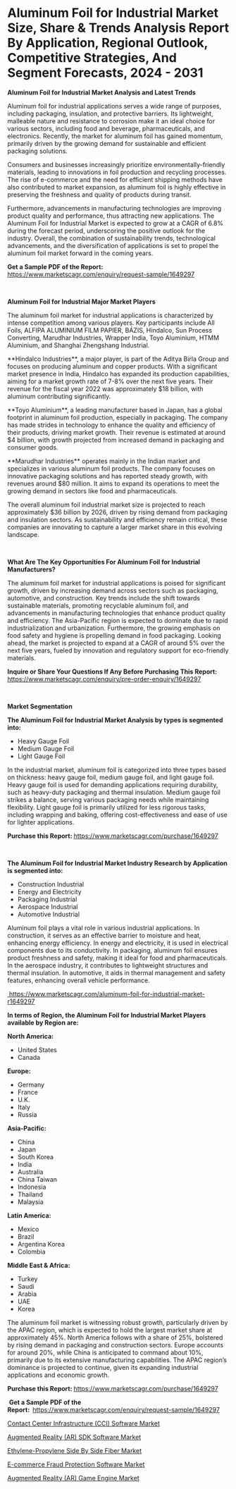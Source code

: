 <p><h1>Aluminum Foil for Industrial Market Size, Share & Trends Analysis Report By Application, Regional Outlook, Competitive Strategies, And Segment Forecasts, 2024 - 2031</h1></p><p><strong>Aluminum Foil for Industrial Market Analysis and Latest Trends</strong></p>
<p><p>Aluminum foil for industrial applications serves a wide range of purposes, including packaging, insulation, and protective barriers. Its lightweight, malleable nature and resistance to corrosion make it an ideal choice for various sectors, including food and beverage, pharmaceuticals, and electronics. Recently, the market for aluminum foil has gained momentum, primarily driven by the growing demand for sustainable and efficient packaging solutions. </p><p>Consumers and businesses increasingly prioritize environmentally-friendly materials, leading to innovations in foil production and recycling processes. The rise of e-commerce and the need for efficient shipping methods have also contributed to market expansion, as aluminum foil is highly effective in preserving the freshness and quality of products during transit. </p><p>Furthermore, advancements in manufacturing technologies are improving product quality and performance, thus attracting new applications. The Aluminum Foil for Industrial Market is expected to grow at a CAGR of 6.8% during the forecast period, underscoring the positive outlook for the industry. Overall, the combination of sustainability trends, technological advancements, and the diversification of applications is set to propel the aluminum foil market forward in the coming years.</p></p>
<p><strong>Get a Sample PDF of the Report:&nbsp;</strong> <a href="https://www.marketscagr.com/enquiry/request-sample/1649297?utm_campaign=1520&utm_medium=2&utm_source=Github&utm_content=ia&utm_term=15102024&utm_id=aluminum-foil-for-industrial">https://www.marketscagr.com/enquiry/request-sample/1649297</a></p>
<p>&nbsp;</p>
<p><strong>Aluminum Foil for Industrial Major Market Players</strong></p>
<p><p>The aluminum foil market for industrial applications is characterized by intense competition among various players. Key participants include All Foils, ALFIPA ALUMINIUM FILM PAPIER, BÁZIS, Hindalco, Sun Process Converting, Marudhar Industries, Wrapper India, Toyo Aluminium, HTMM Aluminium, and Shanghai Zhengshang Industrial. </p><p>**Hindalco Industries**, a major player, is part of the Aditya Birla Group and focuses on producing aluminum and copper products. With a significant market presence in India, Hindalco has expanded its production capabilities, aiming for a market growth rate of 7-8% over the next five years. Their revenue for the fiscal year 2022 was approximately $18 billion, with aluminum contributing significantly.</p><p>**Toyo Aluminium**, a leading manufacturer based in Japan, has a global footprint in aluminum foil production, especially in packaging. The company has made strides in technology to enhance the quality and efficiency of their products, driving market growth. Their revenue is estimated at around $4 billion, with growth projected from increased demand in packaging and consumer goods.</p><p>**Marudhar Industries** operates mainly in the Indian market and specializes in various aluminum foil products. The company focuses on innovative packaging solutions and has reported steady growth, with revenues around $80 million. It aims to expand its operations to meet the growing demand in sectors like food and pharmaceuticals.</p><p>The overall aluminum foil industrial market size is projected to reach approximately $36 billion by 2026, driven by rising demand from packaging and insulation sectors. As sustainability and efficiency remain critical, these companies are innovating to capture a larger market share in this evolving landscape.</p></p>
<p>&nbsp;</p>
<p><strong>What Are The Key Opportunities For Aluminum Foil for Industrial Manufacturers?</strong></p>
<p><p>The aluminum foil market for industrial applications is poised for significant growth, driven by increasing demand across sectors such as packaging, automotive, and construction. Key trends include the shift towards sustainable materials, promoting recyclable aluminum foil, and advancements in manufacturing technologies that enhance product quality and efficiency. The Asia-Pacific region is expected to dominate due to rapid industrialization and urbanization. Furthermore, the growing emphasis on food safety and hygiene is propelling demand in food packaging. Looking ahead, the market is projected to expand at a CAGR of around 5% over the next five years, fueled by innovation and regulatory support for eco-friendly materials.</p></p>
<p><strong>Inquire or Share Your Questions If Any Before Purchasing This Report:</strong> <a href="https://www.marketscagr.com/enquiry/pre-order-enquiry/1649297?utm_campaign=1520&utm_medium=2&utm_source=Github&utm_content=ia&utm_term=15102024&utm_id=aluminum-foil-for-industrial">https://www.marketscagr.com/enquiry/pre-order-enquiry/1649297</a></p>
<p>&nbsp;</p>
<p><strong>Market Segmentation</strong></p>
<p><strong>The Aluminum Foil for Industrial Market Analysis by types is segmented into:</strong></p>
<p><ul><li>Heavy Gauge Foil</li><li>Medium Gauge Foil</li><li>Light Gauge Foil</li></ul></p>
<p><p>In the industrial market, aluminum foil is categorized into three types based on thickness: heavy gauge foil, medium gauge foil, and light gauge foil. Heavy gauge foil is used for demanding applications requiring durability, such as heavy-duty packaging and thermal insulation. Medium gauge foil strikes a balance, serving various packaging needs while maintaining flexibility. Light gauge foil is primarily utilized for less rigorous tasks, including wrapping and baking, offering cost-effectiveness and ease of use for lighter applications.</p></p>
<p><strong>Purchase this Report:&nbsp;</strong><a href="https://www.marketscagr.com/purchase/1649297?utm_campaign=1520&utm_medium=2&utm_source=Github&utm_content=ia&utm_term=15102024&utm_id=aluminum-foil-for-industrial">https://www.marketscagr.com/purchase/1649297</a></p>
<p>&nbsp;</p>
<p><strong>The Aluminum Foil for Industrial Market Industry Research by Application is segmented into:</strong></p>
<p><ul><li>Construction Industrial</li><li>Energy and Electricity</li><li>Packaging Industrial</li><li>Aerospace Industrial</li><li>Automotive Industrial</li></ul></p>
<p><p>Aluminum foil plays a vital role in various industrial applications. In construction, it serves as an effective barrier to moisture and heat, enhancing energy efficiency. In energy and electricity, it is used in electrical components due to its conductivity. In packaging, aluminum foil ensures product freshness and safety, making it ideal for food and pharmaceuticals. In the aerospace industry, it contributes to lightweight structures and thermal insulation. In automotive, it aids in thermal management and safety features, enhancing overall vehicle performance.</p></p>
<p><a href="https://www.marketscagr.com/aluminum-foil-for-industrial-market-r1649297?utm_campaign=1520&utm_medium=2&utm_source=Github&utm_content=ia&utm_term=15102024&utm_id=aluminum-foil-for-industrial">&nbsp;https://www.marketscagr.com/aluminum-foil-for-industrial-market-r1649297</a></p>
<p><strong>In terms of Region, the Aluminum Foil for Industrial Market Players available by Region are:</strong></p>
<p>
    <p> <strong> North America: </strong>
        <ul>
            <li>United States</li>
            <li>Canada</li>
        </ul>
        </p> 
    <p> <strong> Europe: </strong>
        <ul>
            <li>Germany</li>
            <li>France</li>
            <li>U.K.</li>
            <li>Italy</li>
            <li>Russia</li>
        </ul>
        </p> 
    <p> <strong> Asia-Pacific: </strong>
        <ul>
            <li>China</li>
            <li>Japan</li>
            <li>South Korea</li>
            <li>India</li>
            <li>Australia</li>
            <li>China Taiwan</li>
            <li>Indonesia</li>
            <li>Thailand</li>
            <li>Malaysia</li>
        </ul>
        </p> 
    <p> <strong> Latin America: </strong>
        <ul>
            <li>Mexico</li>
            <li>Brazil</li>
            <li>Argentina Korea</li>
            <li>Colombia</li>
        </ul>
        </p> 
    <p> <strong> Middle East & Africa: </strong>
        <ul>
            <li>Turkey</li>
            <li>Saudi</li>
            <li>Arabia</li>
            <li>UAE</li>
            <li>Korea</li>
        </ul>
    </p>
    </p>
<p><p>The aluminum foil market is witnessing robust growth, particularly driven by the APAC region, which is expected to hold the largest market share at approximately 45%. North America follows with a share of 25%, bolstered by rising demand in packaging and construction sectors. Europe accounts for around 20%, while China is anticipated to command about 10%, primarily due to its extensive manufacturing capabilities. The APAC region’s dominance is projected to continue, given its expanding industrial applications and economic growth.</p></p>
<p><strong>Purchase this Report: </strong><a href="https://www.marketscagr.com/purchase/1649297?utm_campaign=1520&utm_medium=2&utm_source=Github&utm_content=ia&utm_term=15102024&utm_id=aluminum-foil-for-industrial">https://www.marketscagr.com/purchase/1649297</a></p>
<p>&nbsp;<strong>Get a Sample PDF of the Report:&nbsp;&nbsp;</strong><a href="https://www.marketscagr.com/enquiry/request-sample/1649297?utm_campaign=1520&utm_medium=2&utm_source=Github&utm_content=ia&utm_term=15102024&utm_id=aluminum-foil-for-industrial">https://www.marketscagr.com/enquiry/request-sample/1649297</a></p>
<p><strong></strong></p>
<p><p><a href="https://www.linkedin.com/pulse/contact-center-infrastructure-cci-software-market-trends-detailed-0ch4e?trk=public_post_embed_feed-article-content&utm_campaign=1520&utm_medium=2&utm_source=Github&utm_content=ia&utm_term=15102024&utm_id=aluminum-foil-for-industrial">Contact Center Infrastructure (CCI) Software Market</a></p><p><a href="https://www.linkedin.com/pulse/augmented-reality-ar-sdk-software-market-report-product-type-i34df?utm_campaign=1520&utm_medium=2&utm_source=Github&utm_content=ia&utm_term=15102024&utm_id=aluminum-foil-for-industrial">Augmented Reality (AR) SDK Software Market</a></p><p><a href="https://www.linkedin.com/pulse/global-ethylene-propylene-side-fiber-industry-analysis-share-adrye?trk=public_post_embed_feed-article-content&utm_campaign=1520&utm_medium=2&utm_source=Github&utm_content=ia&utm_term=15102024&utm_id=aluminum-foil-for-industrial">Ethylene-Propylene Side By Side Fiber Market</a></p><p><a href="https://www.linkedin.com/pulse/mapping-e-commerce-fraud-protection-software-market-jaq6e?trk=public_post_embed_feed-article-content&utm_campaign=1520&utm_medium=2&utm_source=Github&utm_content=ia&utm_term=15102024&utm_id=aluminum-foil-for-industrial">E-commerce Fraud Protection Software Market</a></p><p><a href="https://www.linkedin.com/pulse/trends-global-augmented-reality-ar-game-engine-market-forecast-qmnwf?utm_campaign=1520&utm_medium=2&utm_source=Github&utm_content=ia&utm_term=15102024&utm_id=aluminum-foil-for-industrial">Augmented Reality (AR) Game Engine Market</a></p></p>